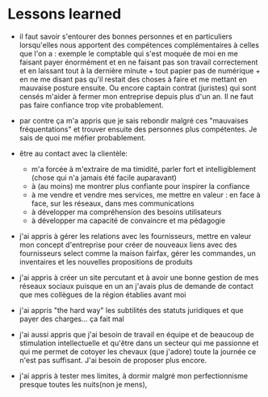 # Lessons learned

- il faut savoir s'entourer des bonnes personnes et en particuliers lorsqu'elles nous apportent des compétences complémentaires à celles que l'on a : exemple le comptable qui s'est moquée de moi en me faisant payer énormément et en ne faisant pas son travail correctement et en laissant tout à la dernière minute + tout papier pas de numérique + en ne me disant pas qu'il restait des choses à faire et me mettant en mauvaise posture ensuite. Ou encore captain contrat (juristes) qui sont censés m'aider à fermer mon entreprise depuis plus d'un an. Il ne faut pas faire confiance trop vite probablement.

- par contre ça m'a appris que je sais rebondir malgré ces "mauvaises fréquentations" et trouver ensuite des personnes plus compétentes. Je sais de quoi me méfier probablement.

- être au contact avec la clientèle:
    - m'a forcée à m'extraire de ma timidité, parler fort et intelligiblement (chose qui n'a jamais été facile auparavant)
    - à (au moins) me montrer plus confiante pour inspirer la confiance
    - à me vendre et vendre mes services, me mettre en valeur : en face à face, sur les réseaux, dans mes communications
    - à développer ma compréhension des besoins utilisateurs
    - à développer ma capacité de convaincre et ma pédagogie

- j'ai appris à gérer les relations avec les fournisseurs, mettre en valeur mon concept d'entreprise pour créer de nouveaux liens avec des fournisseurs select comme la maison fairfax, gérer les commandes, un inventaires et les nouvelles propositions de produits

- j'ai appris à créer un site percutant et à avoir une bonne gestion de mes réseaux sociaux puisque en un an j'avais plus de demande de contact que mes collègues de la région établies avant moi

- j'ai appris "the hard way" les subtilités des statuts juridiques et que payer des charges... ça fait mal

- j'ai aussi appris que j'ai besoin de travail en équipe et de beaucoup de stimulation intellectuelle et qu'être dans un secteur qui me passionne et qui me permet de cotoyer les chevaux (que j'adore) toute la journée ce n'est pas suffisant. J'ai besoin de proposer plus encore. 

- j'ai appris à tester mes limites, à dormir malgré mon perfectionnisme presque toutes les nuits(non je mens), 